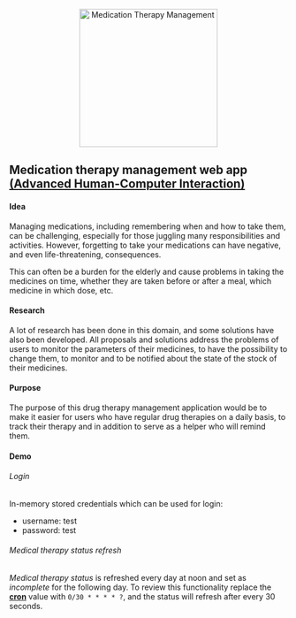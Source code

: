 <p align="center">
  <img src="https://user-images.githubusercontent.com/62407188/190665632-a4db87a1-92ea-43c7-884b-00cd4b2027e5.png" alt="Мedication Тherapy Мanagement" width="250" height="250"/>
</p>

## Мedication therapy management web app [(Advanced Human-Computer Interaction)](https://www.finki.ukim.mk/en/subject/advanced-human-computer-interaction-0)
#### Idea

Managing medications, including remembering when and how to take them, can be challenging, especially for those juggling many responsibilities and activities. 
However, forgetting to take your medications can have negative, and even life-threatening, consequences.

This can often be a burden for the elderly and cause problems in taking the medicines on time, 
whether they are taken before or after a meal, which medicine in which dose, etc. 

#### Research
A lot of research has been done in this domain, and some solutions have also been developed. 
All proposals and solutions address the problems of users to monitor the parameters of their medicines, 
to have the possibility to change them, to monitor and to be notified about the state of the stock of their medicines.

#### Purpose
The purpose of this drug therapy management application would be to make it easier for users who have regular drug therapies on a daily basis, to track their therapy and 
in addition to serve as a helper who will remind them.

#### Demo
###### Login
In-memory stored credentials which can be used for login:
* username: test
* password: test
###### Medical therapy status refresh
*Medical therapy status* is refreshed every day at noon and set as *incomplete* for the following day.
To review this functionality replace the 
[**cron**](https://github.com/ognjanoskajelena/mtm-app/blob/c8a677275ce47814985c87bf8b58a6aea8607f23/src/main/java/mk/ukim/finki/mtmapp/job/ScheduledTasks.java#L19) 
value with ```0/30 * * * * ?```, and the status will refresh after every 30 seconds.

